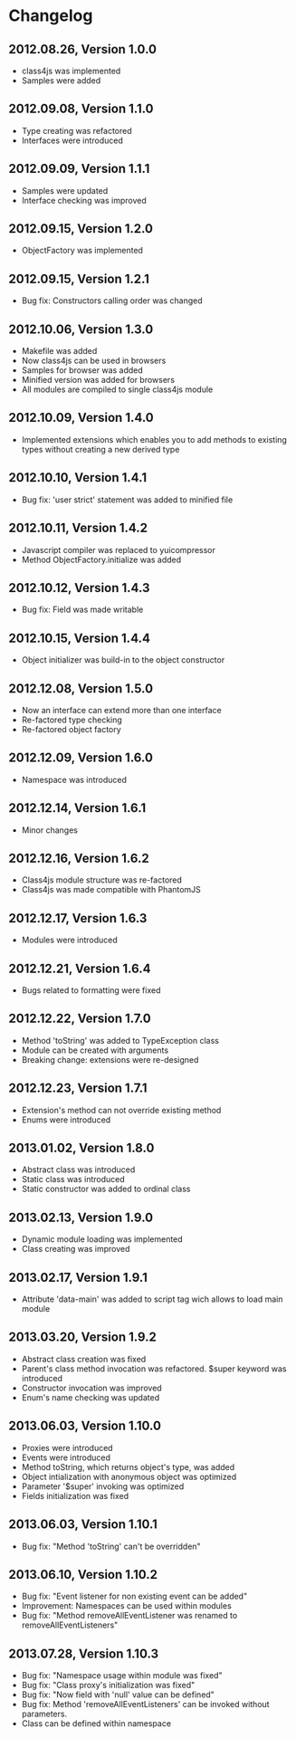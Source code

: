 # Changelog

## 2012.08.26, Version 1.0.0

* class4js was implemented
* Samples were added

## 2012.09.08, Version 1.1.0

* Type creating was refactored
* Interfaces were introduced

## 2012.09.09, Version 1.1.1

* Samples were updated
* Interface checking was improved

## 2012.09.15, Version 1.2.0

* ObjectFactory was implemented

## 2012.09.15, Version 1.2.1

* Bug fix: Constructors calling order was changed

## 2012.10.06, Version 1.3.0

* Makefile was added
* Now class4js can be used in browsers
* Samples for browser was added
* Minified version was added for browsers
* All modules are compiled to single class4js module

## 2012.10.09, Version 1.4.0

* Implemented extensions which enables you to add methods to existing types without creating a new derived type 

## 2012.10.10, Version 1.4.1

* Bug fix: 'user strict' statement was added to minified file

## 2012.10.11, Version 1.4.2

* Javascript compiler was replaced to yuicompressor
* Method ObjectFactory.initialize was added

## 2012.10.12, Version 1.4.3

* Bug fix: Field was made writable

## 2012.10.15, Version 1.4.4

* Object initializer was build-in to the object constructor 

## 2012.12.08, Version 1.5.0

* Now an interface can extend more than one interface
* Re-factored type checking
* Re-factored object factory 

## 2012.12.09, Version 1.6.0

* Namespace was introduced

## 2012.12.14, Version 1.6.1

* Minor changes

## 2012.12.16, Version 1.6.2

* Class4js module structure was re-factored
* Class4js was made compatible with PhantomJS

## 2012.12.17, Version 1.6.3

* Modules were introduced

## 2012.12.21, Version 1.6.4

* Bugs related to formatting were fixed

## 2012.12.22, Version 1.7.0

* Method 'toString' was added to TypeException class
* Module can be created with arguments
* Breaking change: extensions were re-designed

## 2012.12.23, Version 1.7.1

* Extension's method can not override existing method
* Enums were introduced

## 2013.01.02, Version 1.8.0

* Abstract class was introduced
* Static class was introduced
* Static constructor was added to ordinal class

## 2013.02.13, Version 1.9.0

* Dynamic module loading was implemented
* Class creating was improved

## 2013.02.17, Version 1.9.1

* Attribute 'data-main' was added to script tag wich allows to load main module

## 2013.03.20, Version 1.9.2

* Abstract class creation was fixed 
* Parent's class method invocation was refactored. $super keyword was introduced
* Constructor invocation was improved
* Enum's name checking was updated

## 2013.06.03, Version 1.10.0

* Proxies were introduced
* Events were introduced
* Method toString, which returns object's type, was added
* Object intialization with anonymous object was optimized
* Parameter '$super' invoking was optimized
* Fields initialization was fixed

## 2013.06.03, Version 1.10.1

* Bug fix: "Method 'toString' can't be overridden"

## 2013.06.10, Version 1.10.2

* Bug fix: "Event listener for non existing event can be added"
* Improvement: Namespaces can be used within modules
* Bug fix: "Method removeAllEventListener was renamed to removeAllEventListeners"

## 2013.07.28, Version 1.10.3

* Bug fix: "Namespace usage within module was fixed"
* Bug fix: "Class proxy's initialization was fixed"
* Bug fix: "Now field with 'null' value can be defined"
* Bug fix: Method 'removeAllEventListeners' can be invoked without parameters.
* Class can be defined within namespace